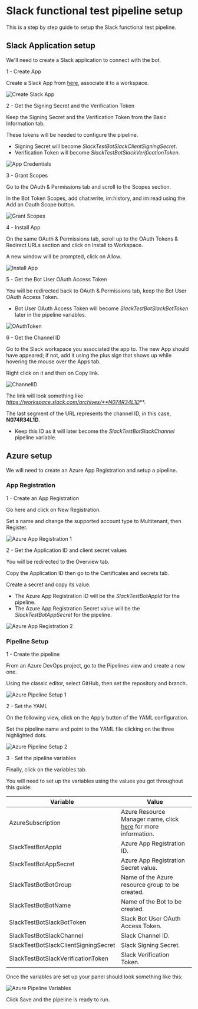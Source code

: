 # Slack functional test pipeline setup

This is a step by step guide to setup the Slack functional test pipeline.

## Slack Application setup

We'll need to create a Slack application to connect with the bot.

1 - Create App

Create a Slack App from [here](https://api.slack.com/apps), associate it to a workspace.

![Create Slack App](media/SlackCreateSlackApp.png)

2 - Get the Signing Secret and the Verification Token

Keep the Signing Secret and the Verification Token from the Basic Information tab.

These tokens will be needed to configure the pipeline.

- Signing Secret will become *SlackTestBotSlackClientSigningSecret*.
- Verification Token will become *SlackTestBotSlackVerificationToken*.

![App Credentials](media/SlackAppCredentials.png)

3 - Grant Scopes

Go to the OAuth & Permissions tab and scroll to the Scopes section.

In the Bot Token Scopes, add chat:write, im:history, and im:read using the Add an Oauth Scope button.

![Grant Scopes](media/SlackGrantScopes.png)

4 - Install App

On the same OAuth & Permissions tab, scroll up to the OAuth Tokens & Redirect URLs section and click on Install to Workspace.

A new window will be prompted, click on Allow.

![Install App](media/SlackInstallApp.png)

5 - Get the Bot User OAuth Access Token

You will be redirected back to OAuth & Permissions tab, keep the Bot User OAuth Access Token.

- Bot User OAuth Access Token will become *SlackTestBotSlackBotToken* later in the pipeline variables.

![OAuthToken](media/SlackOAuthToken.png)

6 - Get the Channel ID

Go to the Slack workspace you associated the app to. The new App should have appeared; if not, add it using the plus sign that shows up while hovering the mouse over the Apps tab.

Right click on it and then on Copy link.

![ChannelID](media/SlackChannelID.png)

The link will look something like *https://workspace.slack.com/archives/**N074R34L1D***.

The last segment of the URL represents the channel ID, in this case, **N074R34L1D**.

- Keep this ID as it will later become the *SlackTestBotSlackChannel* pipeline variable.

## Azure setup

We will need to create an Azure App Registration and setup a pipeline.

### App Registration

1 - Create an App Registration

Go here and click on New Registration.

Set a name and change the supported account type to Multitenant, then Register.

![Azure App Registration 1](media/AzureAppRegistration1.png)

2 - Get the Application ID and client secret values

You will be redirected to the Overview tab.

Copy the Application ID then go to the Certificates and secrets tab.

Create a secret and copy its value.

- The Azure App Registration ID will be the *SlackTestBotAppId* for the pipeline.
- The Azure App Registration Secret value will be the *SlackTestBotAppSecret* for the pipeline.

![Azure App Registration 2](media/AzureAppRegistration2.png)

### Pipeline Setup

1 - Create the pipeline

From an Azure DevOps project, go to the Pipelines view and create a new one.

Using the classic editor, select GitHub, then set the repository and branch.


![Azure Pipeline Setup 1](media/AzurePipelineSetup1.png)

2 - Set the YAML

On the following view, click on the Apply button of the YAML configuration.

Set the pipeline name and point to the YAML file clicking on the three highlighted dots.

![Azure Pipeline Setup 2](media/AzurePipelineSetup2.png)

3 - Set the pipeline variables

Finally, click on the variables tab.

You will need to set up the variables using the values you got throughout this guide:

|Variable|Value|
|---|---|
| AzureSubscription | Azure Resource Manager name, click [here](https://docs.microsoft.com/en-us/azure/azure-resource-manager/management/overview) for more information. |
| SlackTestBotAppId | Azure App Registration ID. |
| SlackTestBotAppSecret | Azure App Registration Secret value. |
| SlackTestBotBotGroup | Name of the Azure resource group to be created. |
| SlackTestBotBotName | Name of the Bot to be created. |
| SlackTestBotSlackBotToken | Slack Bot User OAuth Access Token. |
| SlackTestBotSlackChannel | Slack Channel ID. |
| SlackTestBotSlackClientSigningSecret | Slack Signing Secret. |
| SlackTestBotSlackVerificationToken | Slack Verification Token. |

Once the variables are set up your panel should look something like this:

![Azure Pipeline Variables](media/AzurePipelineVariables.png)

Click Save and the pipeline is ready to run.
